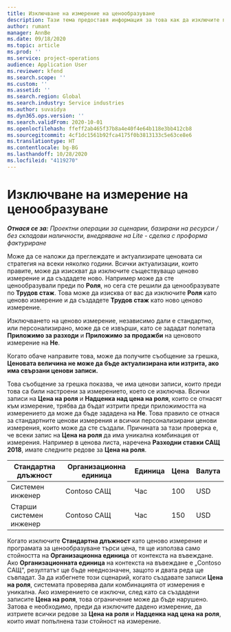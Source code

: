 ```yaml
---
title: Изключване на измерение на ценообразуване
description: Тази тема предоставя информация за това как да изключите персонализирани ценови измерения.
author: rumant
manager: AnnBe
ms.date: 09/18/2020
ms.topic: article
ms.prod: ''
ms.service: project-operations
audience: Application User
ms.reviewer: kfend
ms.search.scope: ''
ms.custom: ''
ms.assetid: ''
ms.search.region: Global
ms.search.industry: Service industries
ms.author: suvaidya
ms.dyn365.ops.version: ''
ms.search.validFrom: 2020-10-01
ms.openlocfilehash: ffeff2ab465f37b8a4e40f4e64b118e3bb412cb8
ms.sourcegitcommit: 4cf1dc1561b92fca4175f0b3813133c5e63ce8e6
ms.translationtype: HT
ms.contentlocale: bg-BG
ms.lasthandoff: 10/28/2020
ms.locfileid: "4119270"
---
```

# <a name="turning-off-a-pricing-dimension"></a>Изключване на измерение на ценообразуване

_**Отнася се за:** Проектни операции за сценарии, базирани на ресурси / без складови наличности, внедряване на Lite - сделка с проформа фактуриране_

Може да се наложи да преглеждате и актуализирате ценовата си стратегия на всеки няколко години. Всички актуализации, които правите, може да изискват да изключите съществуващо ценово измерение и да създадете ново. Например може да сте ценообразували преди по **Роля**, но сега сте решили да ценообразувате по **Трудов стаж**. Това може да изисква от вас да изключите **Роля** като ценово измерение и да създадете **Трудов стаж** като ново ценово измерение. 

Изключването на ценово измерение, независимо дали е стандартно, или персонализирано, може да се извърши, като се зададат полетата **Приложимо за разходи** и **Приложимо за продажби** на ценовото измерение на **Не**.

Когато обаче направите това, може да получите съобщение за грешка, **Ценовата величина не може да бъде актуализирана или изтрита, ако има свързани ценови записи.**

Това съобщение за грешка показва, че има ценови записи, които преди това са били настроени за измерението, което се изключва. Всички записи на **Цена на роля** и **Надценка над цена на роля**, които се отнасят към измерение, трябва да бъдат изтрити преди приложимостта на измерението да може да бъде зададена на **Не**. Това правило се отнася за стандартните ценови измерения и всички персонализирани ценови измерения, които може да сте създали. Причината за тази проверка е, че всеки запис на **Цена на роля** да има уникална комбинация от измерения. Например в ценова листа, наречена **Разходни ставки САЩ 2018**, имате следните редове за **Цена на роля**. 

| Стандартна длъжност         | Организационна единица    |Единица   |Цена  |Валута  |
| -----------------------|-------------|-------|-------|----------|
| Системен инженер|Contoso САЩ|Час| 100|USD|
| Старши системен инженер|Contoso САЩ|Час| 150| USD|


Когато изключите **Стандартна длъжност** като ценово измерение и програмата за ценообразуване търси цена, тя ще използва само стойността на **Организационна единица** от контекста на въвеждане. Ако **Организационната единица** на контекста на въвеждане е „Contoso САЩ“, резултатът ще бъде нееднозначен, защото и двата реда ще съвпадат. За да избегнете този сценарий, когато създавате записи **Цена на роля**, системата проверява дали комбинацията от измерения е уникална. Ако измерението се изключи, след като са създадени записите **Цена на роля**, това ограничение може да бъде нарушено. Затова е необходимо, преди да изключите дадено измерение, да изтриете всички редове за **Цена на роля** и **Надценка над цена на роля**, които имат попълнена тази стойност на измерение.
